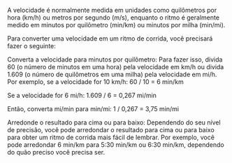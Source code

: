 A velocidade é normalmente medida em unidades como quilômetros por hora (km/h) ou metros por segundo (m/s), enquanto o ritmo é geralmente medido em minutos por quilômetro (min/km) ou minutos por milha (min/mi).

Para converter uma velocidade em um ritmo de corrida, você precisará fazer o seguinte:

Converta a velocidade para minutos por quilômetro:
Para fazer isso, divida 60 (o número de minutos em uma hora) pela velocidade em km/h ou divida 1.609 (o número de quilômetros em uma milha) pela velocidade em mi/h.
Por exemplo, se a velocidade for 10 km/h:
60 / 10 = 6 min/km

Se a velocidade for 6 mi/h:
1.609 / 6 = 0,267 mi/min

Então, converta mi/min para min/mi:
1 / 0,267 = 3,75 min/mi

Arredonde o resultado para cima ou para baixo:
Dependendo do seu nível de precisão, você pode arredondar o resultado para cima ou para baixo para obter um ritmo de corrida mais fácil de lembrar. Por exemplo, você pode arredondar 6 min/km para 5:30 min/km ou 6:30 min/km, dependendo do quão preciso você precisa ser.